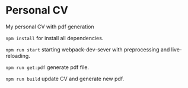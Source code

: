 # Personal CV
My personal CV with pdf generation

`npm install` for install all dependencies.

`npm run start` starting webpack-dev-sever with preprocessing and live-reloading.

`npm run get:pdf` generate pdf file.

`npm run build` update CV and generate new pdf.
